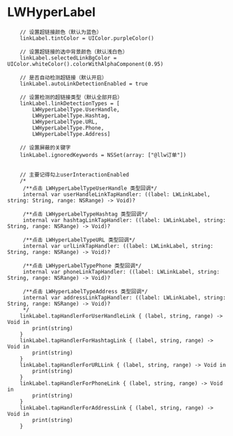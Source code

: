 # LWHyperLabel
        // 设置超链接颜色（默认为蓝色）
        linkLabel.tintColor = UIColor.purpleColor()
        
        // 设置超链接的选中背景颜色（默认浅白色）
        linkLabel.selectedLinkBgColor = UIColor.whiteColor().colorWithAlphaComponent(0.95)
        
        // 是否自动检测超链接（默认开启）
        linkLabel.autoLinkDetectionEnabled = true
        
        // 设置检测的超链接类型（默认全部开启）
        linkLabel.linkDetectionTypes = [
            LWHyperLabelType.UserHandle,
            LWHyperLabelType.Hashtag,
            LWHyperLabelType.URL,
            LWHyperLabelType.Phone,
            LWHyperLabelType.Address]
        
        // 设置屏蔽的关键字
        linkLabel.ignoredKeywords = NSSet(array: ["@llw订单"])
        
        
        // 主要记得勾上userInteractionEnabled
        /*
         /**点击 LWHyperLabelTypeUserHandle 类型回调*/
         internal var userHandleLinkTapHandler: ((label: LWLinkLabel, string: String, range: NSRange) -> Void)?
         
         /**点击 LWHyperLabelTypeHashtag 类型回调*/
         internal var hashtagLinkTapHandler: ((label: LWLinkLabel, string: String, range: NSRange) -> Void)?
         
         /**点击 LWHyperLabelTypeURL 类型回调*/
         internal var urlLinkTapHandler: ((label: LWLinkLabel, string: String, range: NSRange) -> Void)?
         
         /**点击 LWHyperLabelTypePhone 类型回调*/
         internal var phoneLinkTapHandler: ((label: LWLinkLabel, string: String, range: NSRange) -> Void)?
         
         /**点击 LWHyperLabelTypeAddress 类型回调*/
         internal var addressLinkTapHandler: ((label: LWLinkLabel, string: String, range: NSRange) -> Void)?
         */
        linkLabel.tapHandlerForUserHandleLink { (label, string, range) -> Void in
            print(string)
        }
        linkLabel.tapHandlerForHashtagLink { (label, string, range) -> Void in
            print(string)
        }
        linkLabel.tapHandlerForURLLink { (label, string, range) -> Void in
            print(string)
        }
        linkLabel.tapHandlerForPhoneLink { (label, string, range) -> Void in
            print(string)
        }
        linkLabel.tapHandlerForAddressLink { (label, string, range) -> Void in
            print(string)
        }
